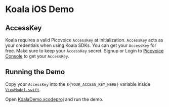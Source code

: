 # Koala iOS Demo

## AccessKey

Koala requires a valid Picovoice `AccessKey` at initialization. `AccessKey` acts as your credentials when using Koala SDKs.
You can get your `AccessKey` for free. Make sure to keep your `AccessKey` secret.
Signup or Login to [Picovoice Console](https://console.picovoice.ai/) to get your `AccessKey`.

## Running the Demo

Copy your `AccessKey` into the `${YOUR_ACCESS_KEY_HERE}` variable inside [`ViewModel.swift`](./KoalaDemo/KoalaDemo/ViewModel.swift).

Open [KoalaDemo.xcodeproj](./KoalaDemo/KoalaDemo.xcodeproj) and run the demo.
